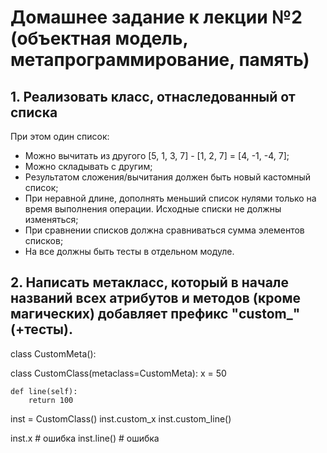 # Домашнее задание к лекции №2 (объектная модель, метапрограммирование, память)

## 1. Реализовать класс, отнаследованный от списка
При этом один список:
- Можно вычитать из другого [5, 1, 3, 7] - [1, 2, 7] = [4, -1, -4, 7];
- Можно складывать с другим;
- Результатом сложения/вычитания должен быть новый кастомный список;
- При неравной длине, дополнять меньший список нулями только на время выполнения операции. Исходные списки не должны изменяться;
- При сравнении списков должна сравниваться сумма элементов списков;
- На все должны быть тесты в отдельном модуле.

## 2. Написать метакласс, который в начале названий всех атрибутов и методов (кроме магических) добавляет префикс "custom_" (+тесты).
class CustomMeta():

class CustomClass(metaclass=CustomMeta):
    x = 50
    
    def line(self):
        return 100


inst = CustomClass()
inst.custom_x
inst.custom_line()

inst.x  # ошибка
inst.line() # ошибка
